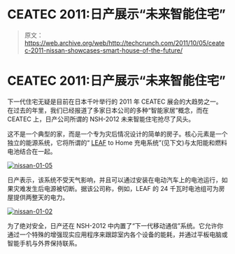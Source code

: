 # CEATEC 2011:日产展示“未来智能住宅”

> 原文：<https://web.archive.org/web/http://techcrunch.com/2011/10/05/ceatec-2011-nissan-showcases-smart-house-of-the-future/>

# CEATEC 2011:日产展示“未来智能住宅”

下一代住宅无疑是目前在日本千叶举行的 2011 年 CEATEC 展会的大趋势之一。在过去的年里，我们已经报道了多家日本公司的多种“智能家居”概念，而在 CEATEC 上，日产公司所谓的 NSH-2012 未来智能住宅抢尽了风头。

这不是一个典型的家，而是一个专为灾后情况设计的简单的房子。核心元素是一个独立的能源系统，它将所谓的“ [LEAF](https://web.archive.org/web/20230203161203/https://techcrunch.com/tag/nissan-leaf/) to Home 充电系统”(见下文)与太阳能和燃料电池结合在一起。

[![](img/3b6b2a8c4b758d60866fd6655948f300.png "nissan-01-05")](https://web.archive.org/web/20230203161203/https://techcrunch.com/wp-content/uploads/2011/10/nissan-01-05.jpg)

日产表示，该系统不受天气影响，并且可以通过安装在电动汽车上的电池运行，如果灾难发生后电源被切断。据该公司称，例如，LEAF 的 24 千瓦时电池组可为房屋提供两整天的电力。

[![](img/5ac9e44a3049bfb9804272005eee79fd.png "nissan-01-02")](https://web.archive.org/web/20230203161203/https://techcrunch.com/wp-content/uploads/2011/10/nissan-01-02.jpg)

为了绝对安全，日产还在 NSH-2012 中内置了“下一代移动通信”系统。它允许你通过一个特殊的增强现实应用程序来跟踪室内各个设备的能耗，并通过平板电脑或智能手机与外界保持联系。